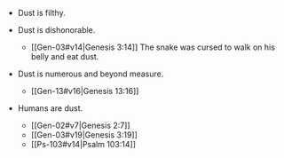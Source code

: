 - Dust is filthy. 
- Dust is dishonorable. 
	- [[Gen-03#v14|Genesis 3:14]] The snake was cursed to walk on his belly and eat dust. 
- Dust is numerous and beyond measure. 
	- [[Gen-13#v16|Genesis 13:16]] 

- Humans are dust.
	- [[Gen-02#v7|Genesis 2:7]]
	- [[Gen-03#v19|Genesis 3:19]]
	- [[Ps-103#v14|Psalm 103:14]] 
